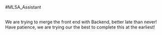 #MLSA_Assistant 

<br>
We are trying to merge the front end with Backend, better late than never!
<br>
Have patience, we are trying our the best to complete this at the earliest!
